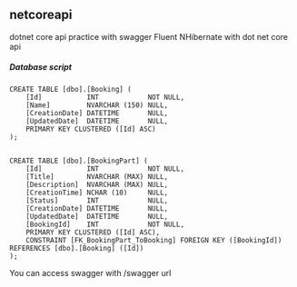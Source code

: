 ## netcoreapi
dotnet core api practice with swagger
Fluent NHibernate with dot net core api

##### Database script
```
CREATE TABLE [dbo].[Booking] (
    [Id]           INT            NOT NULL,
    [Name]         NVARCHAR (150) NULL,
    [CreationDate] DATETIME       NULL,
    [UpdatedDate]  DATETIME       NULL,
    PRIMARY KEY CLUSTERED ([Id] ASC)
);


CREATE TABLE [dbo].[BookingPart] (
    [Id]           INT            NOT NULL,
    [Title]        NVARCHAR (MAX) NULL,
    [Description]  NVARCHAR (MAX) NULL,
    [CreationTime] NCHAR (10)     NULL,
    [Status]       INT            NULL,
    [CreationDate] DATETIME       NULL,
    [UpdatedDate]  DATETIME       NULL,
    [BookingId]    INT            NOT NULL,
    PRIMARY KEY CLUSTERED ([Id] ASC),
    CONSTRAINT [FK_BookingPart_ToBooking] FOREIGN KEY ([BookingId]) REFERENCES [dbo].[Booking] ([Id])
);

```


You can access swagger with /swagger url
